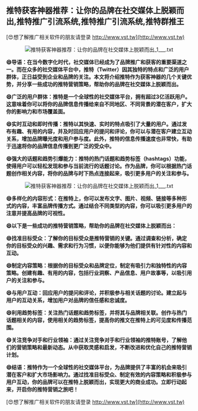 ## **推特获客神器推荐：让你的品牌在社交媒体上脱颖而出,推特推广引流系统,推特推广引流系统,推特群推王**

[😍想了解推广相关软件的朋友请登录 http://www.vst.tw](http://www.vst.tw)

 <center><img src="https://vst.tw/MP4/tuiguang/png/5.png" alt="推特获客神器推荐：让你的品牌在社交媒体上脱颖而出_1___.txt"></center>

**😄导语：在当今数字化时代，社交媒体已经成为了品牌推广和获客的重要渠道之一。而在众多的社交媒体平台中，推特（Twitter）因其独特的特点和广泛的用户群体，正日益受到企业和品牌的关注。本文将介绍推特作为获客神器的几个关键优势，并分享一些成功的推特营销策略，帮助你的品牌在社交媒体上脱颖而出。**

**😄广泛的用户群体：推特是一个全球性的社交媒体平台，拥有超过3亿活跃用户。这意味着你可以将你的品牌信息传播给来自不同地区、不同背景的潜在客户，扩大你的影响力和市场覆盖面。**

**😄实时互动和即时传播：推特以其快速、实时的特点吸引了大量的用户。通过发布有趣、有用的内容，并及时回应用户的提问和评论，你可以与潜在客户建立互动关系，增加品牌曝光度和用户参与度。此外，推特的信息传播速度也非常快，有助于迅速将你的品牌信息传播到更广泛的受众中。**

**😄强大的话题和趋势引爆能力：推特的热门话题和趋势标签（hashtags）功能，使得用户可以轻松发现和参与当前流行的话题讨论。作为品牌，你可以根据热门话题创作相关内容，将你的品牌与时下热点连接起来，吸引更多用户的关注和参与。**

 <center><img src="https://vst.tw/MP4/tuiguang/png/2.png" alt="推特获客神器推荐：让你的品牌在社交媒体上脱颖而出_1___.txt"></center>

**😄多样化的内容形式：在推特上，你可以发布文字、图片、视频、链接等多种形式的内容，丰富品牌传播方式。通过结合不同类型的内容，你可以吸引更多用户的注意并提高品牌的可视性。**

**😄以下是一些成功的推特营销策略，帮助你的品牌在社交媒体上脱颖而出：**

**😄找准目标受众：了解你的目标受众是推特营销的关键。通过调查和分析，确定你的目标受众的兴趣、需求和行为习惯，以便你能够为他们提供有针对性的内容和互动。**

**😄制定内容策略：根据你的目标受众和品牌定位，制定有吸引力和独特性的内容策略。创建有趣、有用的内容，包括行业洞察、产品信息、用户故事等，以吸引用户的关注和参与。**

**😄与用户互动：回应用户的提问和评论，并积极参与相关话题的讨论。建立起与用户的互动关系，增加用户对品牌的信任感和忠诚度。**

**😄利用趋势标签：关注热门话题和趋势标签，并将其与品牌相关联。创作与热门话题相关的内容，使用相关的趋势标签，提高你的推文在推特上的可见度和传播范围。**

**😄关注竞争对手和行业领袖：通过关注竞争对手和行业领袖的推特账号，了解他们的营销策略和最新动态。从中获取灵感和启发，不断改进和优化自己的推特营销计划。**

**😄结语：推特作为一个全球性的社交媒体平台，为品牌提供了丰富的机会来吸引潜在客户和扩大市场影响力。通过找准目标受众、制定有效的内容策略和积极参与用户互动，你的品牌可以在推特上脱颖而出，实现更大的商业成功。立即行动起来，开启你的推特营销之旅吧！**

[😍想了解推广相关软件的朋友请登录 http://www.vst.tw](http://www.vst.tw)



